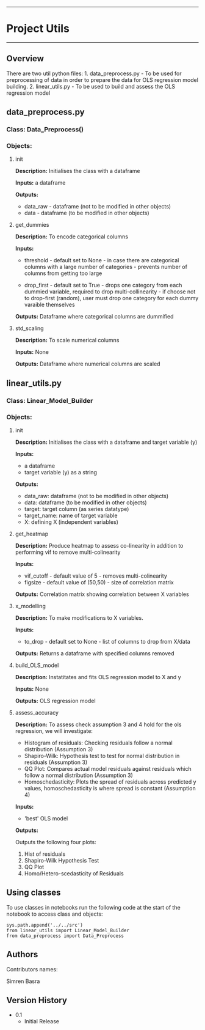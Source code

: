 ----
# Project Utils
----

## Overview

There are two util python files:
    1. data_preprocess.py - To be used for preprocessing of data in order to prepare the data for OLS regression model building.
    2. linear_utils.py - To be used to build and assess the OLS regression model

## data_preprocess.py

### Class: Data_Preprocess()

### Objects:

1. init 

   **Description:** Initialises the class with a dataframe 

   **Inputs:**  a dataframe

   **Outputs:** 
   - data_raw - dataframe (not to be modified in other objects)
   - data - dataframe (to be modified in other objects)

2. get_dummies 

   **Description:** To encode categorical columns

   **Inputs:**  

   - threshold
         - default set to None 
         - in case there are categorical columns with a large number of categories
         - prevents number of columns from getting too large 

   - drop_first 
         - default set to True
         - drops one category from each dummied variable, required to drop multi-collinearity
         - if choose not to drop-first (random), user must drop one category for each dummy varaible themselves

   **Outputs:** Dataframe where categorical columns are dummified

3. std_scaling

   **Description:** To scale numerical columns

   **Inputs:** None

   **Outputs:** Dataframe where numerical columns are scaled

## linear_utils.py

### Class: Linear_Model_Builder 

### Objects:

1. init 

   **Description:** Initialises the class with a dataframe and target variable (y)

   **Inputs:**  

   - a dataframe 
   - target variable (y) as a string 

   **Outputs:**  

   - data_raw: dataframe (not to be modified in other objects)
   - data: dataframe (to be modified in other objects)
   - target: target column (as series datatype)
   - target_name: name of target variable
   - X: defining X (independent variables)

2. get_heatmap 

   **Description:** Produce heatmap to assess co-linearity in addition to performing vif to remove multi-colinearity

   **Inputs:**

   - vif_cutoff 
         - default value of 5
         - removes multi-colinearity
   - figsize 
         - default value of (50,50)
         - size of correlation matrix

   **Outputs:** Correlation matrix showing correlation between X variables 

3. x_modelling 

   **Description:**  To make modifications to X variables.

   **Inputs:**   

   - to_drop 
         - default set to None
         - list of columns to drop from X/data

   **Outputs:** Returns a dataframe with specified columns removed

4. build_OLS_model 

   **Description:** Instatitates and fits OLS regression model to X and y

   **Inputs:** None

   **Outputs:** OLS regression model

5. assess_accuracy 

   **Description:** To assess check assumption 3 and 4 hold for the ols regression, we will investigate:

   - Histogram of residuals: Checking residuals follow a normal distribution (Assumption 3)
   - Shapiro-Wilk: Hypothesis test to test for normal distribution in residuals (Assumption 3)
   - QQ Plot: Compares actual model residuals against residuals which follow a normal distribution (Assumption 3)
   - Homoschedasticity: Plots the spread of residuals across predicted y values, homoschedasticity is where spread is constant (Assumption 4)

   **Inputs:** 
   
   - 'best' OLS model

   **Outputs:** 
   
   Outputs the following four plots:
      1. Hist of residuals
      2. Shapiro-Wilk Hypothesis Test 
      3. QQ Plot
      4. Homo/Hetero-scedasticity of Residuals 

## Using classes

To use classes in notebooks run the following code at the start of the notebook to access class and objects:

    sys.path.append('../../src')
    from linear_utils import Linear_Model_Builder
    from data_preprocess import Data_Preprocess 

## Authors

Contributors names:

Simren Basra

## Version History

* 0.1
    * Initial Release

